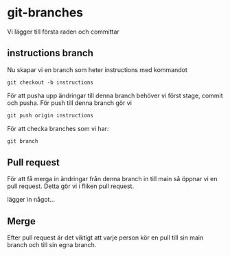 # git-branches

Vi lägger till första raden och committar

## instructions branch

Nu skapar vi en branch som heter instructions med kommandot

```md
git checkout -b instructions
```

För att pusha upp ändringar  till denna branch behöver vi 
först stage, commit  och pusha. För push till denna branch
gör vi

```md
git push origin instructions
```

För att checka branches som vi har:

```md
git branch
```

## Pull request

För att få merga in ändringar från denna branch in till main så öppnar vi en pull request. Detta gör vi i fliken pull request.

lägger in något...

## Merge

Efter pull request är det viktigt att varje person kör en pull till sin main branch och till sin egna branch.

